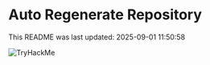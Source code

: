 # Auto Regenerate Repository

This README was last updated: 2025-09-01 11:50:58

 ![TryHackMe](https://tryhackme.com/badge/533634)